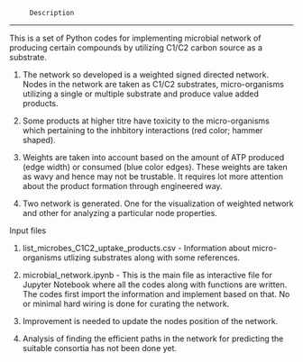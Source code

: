          Description
--------------------------

This is a set of Python codes for implementing microbial network of producing certain compounds by utilizing C1/C2 carbon source as a substrate. 

1. The network so developed is a weighted signed directed network. Nodes in the network are taken as C1/C2 substrates, micro-organisms utilizing a single or multiple substrate and produce value added products. 

2. Some products at higher titre have toxicity to the micro-organisms which pertaining to the inhbitory interactions (red color; hammer shaped). 

3. Weights are taken into account based on the amount of ATP produced (edge width) or consumed (blue color edges). These weights are taken as wavy and hence may not be trustable. It requires lot more attention about the product formation through engineered way. 

4. Two network is generated. One for the visualization of weighted network and other for analyzing a particular node properties.

Input files

1. list_microbes_C1C2_uptake_products.csv - Information about micro-organisms utlizing substrates along with some references.

2. microbial_network.ipynb - This is the main file as interactive file for Jupyter Notebook where all the codes along with functions are written. The codes first import the information and implement based on that. No or minimal hard wiring is done for curating the network. 


3. Improvement is needed to update the nodes position of the network.

4. Analysis of finding the efficient paths in the network for predicting the suitable consortia has not been done yet.
